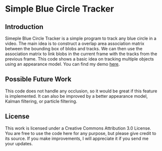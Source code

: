 # Simple Blue Circle Tracker

## Introduction
Simeple Blue Circle Tracker is a simple program to track any blue circle in a video. The main idea is to construct a overlap area association matrix between the bounding box of blobs and tracks. We can then use the association matrix to link blobs in the current frame with the tracks from the previous frame. This code shows a basic idea on tracking multiple objects using an appearance model. You can find my demo [here](http://www.youtube.com/watch?v=icjEyZ605KQ "Simple Blue Circle Tracker Demo").

## Possible Future Work
This code does not handle any occlusion, so it would be great if this feature is implemented. It can also be improved by a better appearance model, Kalman filtering, or particle filtering.

## License
This work is licensed under a Creative Commons Attribution 3.0 License. You are free to use the code here for any purpose, but please give credit to its source. If you make improvements, I will appreciate it if you send me your updates.

